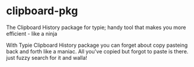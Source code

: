 # clipboard-pkg
The Clipboard History package for typie; handy tool that makes you more efficient - like a ninja

With Typie Clipboard History package you can forget about copy pasteing back and forth like a maniac.
All you've copied but forgot to paste is there. just fuzzy search for it and walla!
